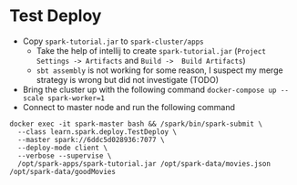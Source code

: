 # Test Deploy 

- Copy `spark-tutorial.jar` to `spark-cluster/apps`
  - Take the help of intellij to create `spark-tutorial.jar` (`Project Settings -> Artifacts` and `Build ->  Build Artifacts`)
  - `sbt assembly` is not working for some reason, I suspect my merge strategy is wrong but did not investigate (TODO)
- Bring the cluster up with the following command `docker-compose up --scale spark-worker=1`
- Connect to master node and run the following command

```shell
docker exec -it spark-master bash && /spark/bin/spark-submit \
  --class learn.spark.deploy.TestDeploy \
  --master spark://6ddc5d028936:7077 \
  --deploy-mode client \
  --verbose --supervise \
  /opt/spark-apps/spark-tutorial.jar /opt/spark-data/movies.json /opt/spark-data/goodMovies
```